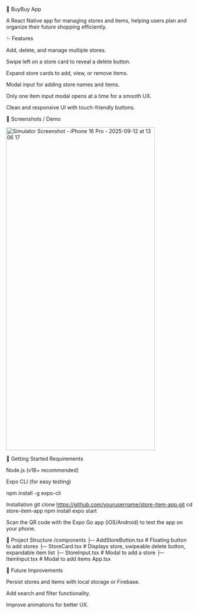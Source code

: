 🛒 BuyBuy App

A React Native app for managing stores and items, helping users plan and organize their future shopping efficiently.



✨ Features

Add, delete, and manage multiple stores.

Swipe left on a store card to reveal a delete button.

Expand store cards to add, view, or remove items.

Modal input for adding store names and items.

Only one item input modal opens at a time for a smooth UX.

Clean and responsive UI with touch-friendly buttons.



📸 Screenshots / Demo


<img width="402" height="874" alt="Simulator Screenshot - iPhone 16 Pro - 2025-09-12 at 13 06 17" src="https://github.com/user-attachments/assets/01039c21-59fa-40a2-b2ee-72cc67f70c10" />



🚀 Getting Started
Requirements

Node.js (v18+ recommended)

Expo CLI (for easy testing)

npm install -g expo-cli

Installation
git clone https://github.com/yourusername/store-item-app.git
cd store-item-app
npm install
expo start


Scan the QR code with the Expo Go app (iOS/Android) to test the app on your phone.

📁 Project Structure
/components
  ├─ AddStoreButton.tsx     # Floating button to add stores
  ├─ StoreCard.tsx          # Displays store, swipeable delete button, expandable item list
  ├─ StoreInput.tsx         # Modal to add a store
  ├─ ItemInput.tsx          # Modal to add items
App.tsx



🔮 Future Improvements

Persist stores and items with local storage or Firebase.

Add search and filter functionality.

Improve animations for better UX.
